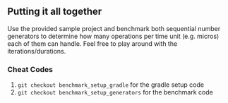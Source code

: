 ## Putting it all together
Use the provided sample project and benchmark both sequential number generators to determine how many operations per
time unit (e.g. micros) each of them can handle. Feel free to play around with the iterations/durations.

### Cheat Codes
1. `git checkout benchmark_setup_gradle` for the gradle setup code
2. `git checkout benchmark_setup_generators` for the benchmark code
